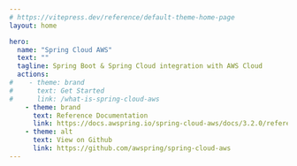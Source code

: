 ```yaml
---
# https://vitepress.dev/reference/default-theme-home-page
layout: home

hero:
  name: "Spring Cloud AWS"
  text: ""
  tagline: Spring Boot & Spring Cloud integration with AWS Cloud
  actions:
#    - theme: brand
#      text: Get Started
#      link: /what-is-spring-cloud-aws
    - theme: brand
      text: Reference Documentation
      link: https://docs.awspring.io/spring-cloud-aws/docs/3.2.0/reference/html/index.html#configuring-credentials
    - theme: alt
      text: View on Github
      link: https://github.com/awspring/spring-cloud-aws
---
```

